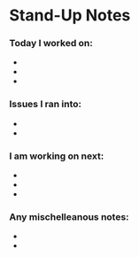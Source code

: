 # Stand-Up Notes 

### Today I worked on: 
-
-
-
### Issues I ran into:
-
-
### I am working on next:
-
-
-
### Any mischelleanous notes:
-
-

